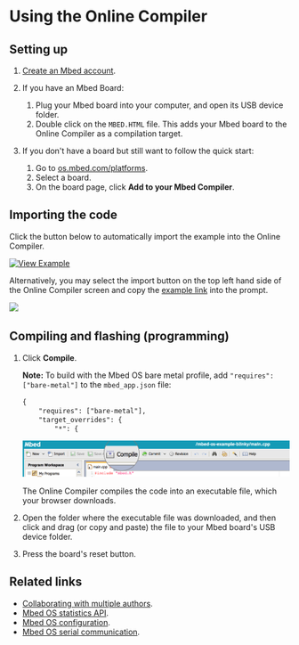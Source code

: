 <h1 id="quick-start-online">Using the Online Compiler</h1>

## Setting up

1. [Create an Mbed account](https://os.mbed.com/account/signup/).
1. If you have an Mbed Board:

    1. Plug your Mbed board into your computer, and open its USB device folder.
    1. Double click on the `MBED.HTML` file. This adds your Mbed board to the Online Compiler as a compilation target.

1. If you don't have a board but still want to follow the quick start:

    1. Go to [os.mbed.com/platforms](http://os.mbed.com/platforms).
    1. Select a board.
    1. On the board page, click **Add to your Mbed Compiler**.

## Importing the code

Click the button below to automatically import the example into the Online Compiler.

[![View Example](https://www.mbed.com/embed/?url=https://github.com/ARMmbed/mbed-os-example-blinky)](https://github.com/ARMmbed/mbed-os-example-blinky/blob/master/main.cpp)

Alternatively, you may select the import button on the top left hand side of the Online Compiler screen and copy the [example link](https://github.com/ARMmbed/mbed-os-example-blinky) into the prompt.

<span class="images">![](../../images/import_program.png)</span>

## Compiling and flashing (programming)

1. Click **Compile**.

    **Note:** To build with the Mbed OS bare metal profile, add `"requires": ["bare-metal"]` to the `mbed_app.json` file:

    ```NOCI
    {
        "requires": ["bare-metal"],
        "target_overrides": {
            "*": {
    ```

    <span class="images">![](../../images/online_compile_button.png)</span>

    The Online Compiler compiles the code into an executable file, which your browser downloads.

1. Open the folder where the executable file was downloaded, and then click and drag (or copy and paste) the file to your Mbed board's USB device folder.

1. Press the board's reset button.

## Related links

- [Collaborating with multiple authors](../tools/collaborative-work.html).
- [Mbed OS statistics API](../apis/mbed-statistics.html).
- [Mbed OS configuration](../reference/configuration.html).
- [Mbed OS serial communication](../tutorials/serial-communication.html).
